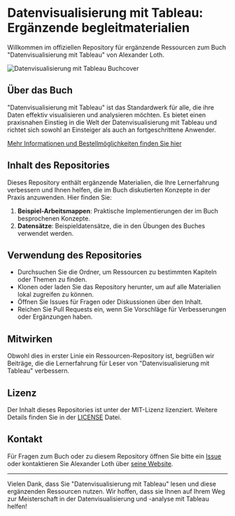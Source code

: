 # Datenvisualisierung mit Tableau: Ergänzende begleitmaterialien

Willkommen im offiziellen Repository für ergänzende Ressourcen zum Buch "Datenvisualisierung mit Tableau" von Alexander Loth.

![Datenvisualisierung mit Tableau Buchcover](https://i0.wp.com/alexloth.com/wp-content/uploads/2021/07/Tableau-Buch-2.-Auflage-Cover-3D.png)

## Über das Buch

"Datenvisualisierung mit Tableau" ist das Standardwerk für alle, die ihre Daten effektiv visualisieren und analysieren möchten. Es bietet einen praxisnahen Einstieg in die Welt der Datenvisualisierung mit Tableau und richtet sich sowohl an Einsteiger als auch an fortgeschrittene Anwender.

[Mehr Informationen und Bestellmöglichkeiten finden Sie hier](https://alexloth.com/tableau-buch/)

## Inhalt des Repositories

Dieses Repository enthält ergänzende Materialien, die Ihre Lernerfahrung verbessern und Ihnen helfen, die im Buch diskutierten Konzepte in der Praxis anzuwenden. Hier finden Sie:

1. **Beispiel-Arbeitsmappen**: Praktische Implementierungen der im Buch besprochenen Konzepte.
2. **Datensätze**: Beispieldatensätze, die in den Übungen des Buches verwendet werden.

## Verwendung des Repositories

- Durchsuchen Sie die Ordner, um Ressourcen zu bestimmten Kapiteln oder Themen zu finden.
- Klonen oder laden Sie das Repository herunter, um auf alle Materialien lokal zugreifen zu können.
- Öffnen Sie Issues für Fragen oder Diskussionen über den Inhalt.
- Reichen Sie Pull Requests ein, wenn Sie Vorschläge für Verbesserungen oder Ergänzungen haben.

## Mitwirken

Obwohl dies in erster Linie ein Ressourcen-Repository ist, begrüßen wir Beiträge, die die Lernerfahrung für Leser von "Datenvisualisierung mit Tableau" verbessern.

## Lizenz

Der Inhalt dieses Repositories ist unter der MIT-Lizenz lizenziert. Weitere Details finden Sie in der [LICENSE](LICENSE) Datei.

## Kontakt

Für Fragen zum Buch oder zu diesem Repository öffnen Sie bitte ein [Issue](https://github.com/aloth/datenvisualisierung-mit-tableau-begleitmaterialien/issues) oder kontaktieren Sie Alexander Loth über [seine Website](https://alexloth.com).

---

Vielen Dank, dass Sie "Datenvisualisierung mit Tableau" lesen und diese ergänzenden Ressourcen nutzen. Wir hoffen, dass sie Ihnen auf Ihrem Weg zur Meisterschaft in der Datenvisualisierung und -analyse mit Tableau helfen!
